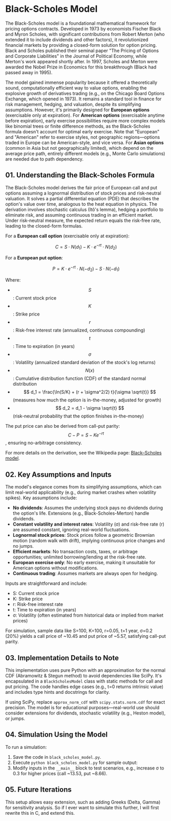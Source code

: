 # Black-Scholes Model

The Black-Scholes model is a foundational mathematical framework for pricing options contracts. Developed in 1973 by economists Fischer Black and Myron Scholes, with significant contributions from Robert Merton (who extended it to include dividends and other factors), it revolutionized financial markets by providing a closed-form solution for option pricing. Black and Scholes published their seminal paper "The Pricing of Options and Corporate Liabilities" in the Journal of Political Economy, while Merton's work appeared shortly after. In 1997, Scholes and Merton were awarded the Nobel Prize in Economics for this breakthrough (Black had passed away in 1995).

The model gained immense popularity because it offered a theoretically sound, computationally efficient way to value options, enabling the explosive growth of derivatives trading (e.g., on the Chicago Board Options Exchange, which opened in 1973). It remains a standard tool in finance for risk management, hedging, and valuation, despite its simplifying assumptions. However, it's primarily designed for **European options** (exercisable only at expiration). For **American options** (exercisable anytime before expiration), early exercise possibilities require more complex models like binomial trees or finite difference methods, as the Black-Scholes formula doesn't account for optimal early exercise. Note that "European" and "American" refer to exercise styles, not geographic regions—options traded in Europe can be American-style, and vice versa. For **Asian options** (common in Asia but not geographically limited), which depend on the average price path, entirely different models (e.g., Monte Carlo simulations) are needed due to path dependency.

## 01. Understanding the Black-Scholes Formula

The Black-Scholes model derives the fair price of European call and put options assuming a lognormal distribution of stock prices and risk-neutral valuation. It solves a partial differential equation (PDE) that describes the option's value over time, analogous to the heat equation in physics. The derivation involves stochastic calculus (Itô's lemma), hedging a portfolio to eliminate risk, and assuming continuous trading in an efficient market. Under risk-neutral measure, the expected return equals the risk-free rate, leading to the closed-form formulas.

For a **European call option** (exercisable only at expiration):

$$ C = S \cdot N(d_1) - K \cdot e^{-r t} \cdot N(d_2) $$

For a **European put option**:

$$ P = K \cdot e^{-r t} \cdot N(-d_2) - S \cdot N(-d_1) $$

Where:

- $$ S $$: Current stock price
- $$ K $$: Strike price
- $$ r $$: Risk-free interest rate (annualized, continuous compounding)
- $$ t $$: Time to expiration (in years)
- $$ \sigma $$: Volatility (annualized standard deviation of the stock's log returns)
- $$ N(x) $$: Cumulative distribution function (CDF) of the standard normal distribution
- $$ d_1 = \frac{\ln(S/K) + (r + \sigma^2/2) t}{\sigma \sqrt{t}} $$ (measures how much the option is in-the-money, adjusted for growth)
- $$ d_2 = d_1 - \sigma \sqrt{t} $$ (risk-neutral probability that the option finishes in-the-money)

The put price can also be derived from call-put parity: $$ C - P = S - K e^{-r t} $$, ensuring no-arbitrage consistency.

For more details on the derivation, see the Wikipedia page: [Black–Scholes model](https://en.wikipedia.org/wiki/Black–Scholes_model).

## 02. Key Assumptions and Inputs

The model's elegance comes from its simplifying assumptions, which can limit real-world applicability (e.g., during market crashes when volatility spikes). Key assumptions include:

- **No dividends**: Assumes the underlying stock pays no dividends during the option's life. Extensions (e.g., Black-Scholes-Merton) handle dividends.
- **Constant volatility and interest rates**: Volatility (σ) and risk-free rate (r) are assumed constant, ignoring real-world fluctuations.
- **Lognormal stock prices**: Stock prices follow a geometric Brownian motion (random walk with drift), implying continuous price changes and no jumps.
- **Efficient markets**: No transaction costs, taxes, or arbitrage opportunities; unlimited borrowing/lending at the risk-free rate.
- **European exercise only**: No early exercise, making it unsuitable for American options without modifications.
- **Continuous trading**: Assumes markets are always open for hedging.

Inputs are straightforward and include:

- S: Current stock price
- K: Strike price
- r: Risk-free interest rate
- t: Time to expiration (in years)
- σ: Volatility (often estimated from historical data or implied from market prices)

For simulation, sample data like S=100, K=100, r=0.05, t=1 year, σ=0.2 (20%) yields a call price of ~10.45 and put price of ~5.57, satisfying call-put parity.

## 03. Implementation Details to Note

This implementation uses pure Python with an approximation for the normal CDF (Abramowitz & Stegun method) to avoid dependencies like SciPy. It's encapsulated in a `BlackScholesModel` class with static methods for call and put pricing. The code handles edge cases (e.g., t=0 returns intrinsic value) and includes type hints and docstrings for clarity.

If using SciPy, replace `approx_norm_cdf` with `scipy.stats.norm.cdf` for exact precision. The model is for educational purposes—real-world use should consider extensions for dividends, stochastic volatility (e.g., Heston model), or jumps.

## 04. Simulation Using the Model

To run a simulation:

1. Save the code in `black_scholes_model.py`.
2. Execute `python black_scholes_model.py` for sample output:
3. Modify inputs in the `__main__` block to test scenarios, e.g., increase σ to 0.3 for higher prices (call ~13.53, put ~8.66).

## 05. Future Iterations

This setup allows easy extension, such as adding Greeks (Delta, Gamma) for sensitivity analysis. So if I ever want to simulate this further, I will first rewrite this in C, and extend this.

